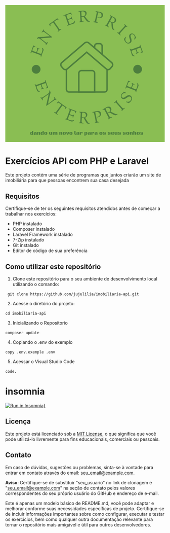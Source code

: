 ![Logo](logo.png)
# Exercícios API com PHP e Laravel

Este projeto contém uma série de programas que juntos criarão um site de imobiliária para que pessoas encontrem sua casa desejada 


## Requisitos

Certifique-se de ter os seguintes requisitos atendidos antes de começar a trabalhar nos exercícios:

- PHP instalado
- Composer instalado
- Laravel Framework instalado
- 7-Zip instalado
- Git instalado
- Editor de código de sua preferência

## Como utilizar este repositório

1. Clone este repositório para o seu ambiente de desenvolvimento local utilizando o comando:
```
 git clone https://github.com/jujulilia/imobiliaria-api.git
```
2. Acesse o diretório do projeto:
```
cd imobiliaria-api
```
3. Inicializando o Repositorio
```
composer update
```
4. Copiando o .env do exemplo
```
copy .env.exemple .env
```
5. Acessar o Visual Studio Code
```
code.
```
# insomnia
[![Run in Insomnia}](https://insomnia.rest/images/run.svg)](https://insomnia.rest/run/?label=imobiliaria&uri=https%3A%2F%2Fraw.githubusercontent.com%2Fjujulilia%2Fimobiliaria-api%2Fmain%2Finsomnia.json%3Ftoken%3DGHSAT0AAAAAACGBYK4QYTAVRRYUPY7UTVUCZGSEWTQ)


## Licença

Este projeto está licenciado sob a [MIT License](LICENSE), o que significa que você pode utilizá-lo livremente para fins educacionais, comerciais ou pessoais.

## Contato

Em caso de dúvidas, sugestões ou problemas, sinta-se à vontade para entrar em contato através do email: seu_email@example.com.

**Aviso**: Certifique-se de substituir "seu_usuario" no link de clonagem e "seu_email@example.com" na seção de contato pelos valores correspondentes do seu próprio usuário do GitHub e endereço de e-mail.

Este é apenas um modelo básico de README.md, você pode adaptar e melhorar conforme suas necessidades específicas de projeto. Certifique-se de incluir informações importantes sobre como configurar, executar e testar os exercícios, bem como qualquer outra documentação relevante para tornar o repositório mais amigável e útil para outros desenvolvedores.
